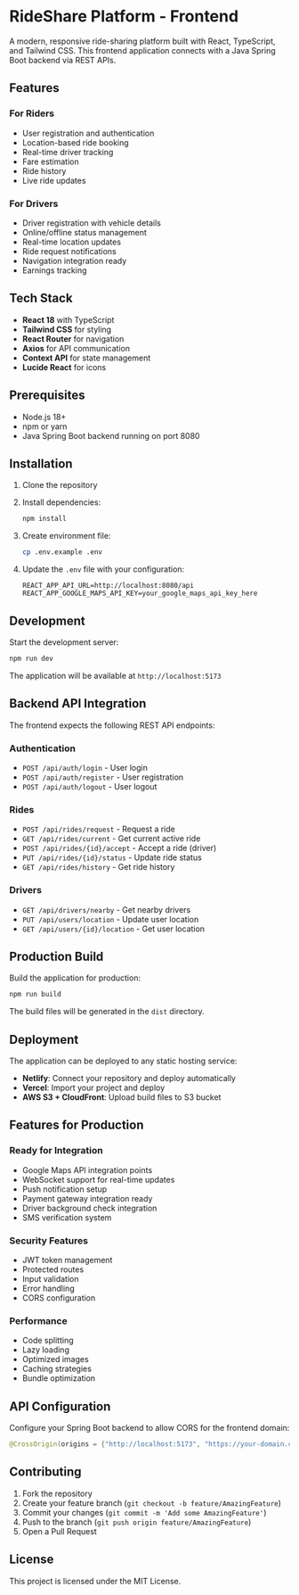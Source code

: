 # RideShare Platform - Frontend

A modern, responsive ride-sharing platform built with React, TypeScript, and Tailwind CSS. This frontend application connects with a Java Spring Boot backend via REST APIs.

## Features

### For Riders
- User registration and authentication
- Location-based ride booking
- Real-time driver tracking
- Fare estimation
- Ride history
- Live ride updates

### For Drivers
- Driver registration with vehicle details
- Online/offline status management
- Real-time location updates
- Ride request notifications
- Navigation integration ready
- Earnings tracking

## Tech Stack

- **React 18** with TypeScript
- **Tailwind CSS** for styling
- **React Router** for navigation
- **Axios** for API communication
- **Context API** for state management
- **Lucide React** for icons

## Prerequisites

- Node.js 18+ 
- npm or yarn
- Java Spring Boot backend running on port 8080

## Installation

1. Clone the repository
2. Install dependencies:
   ```bash
   npm install
   ```

3. Create environment file:
   ```bash
   cp .env.example .env
   ```

4. Update the `.env` file with your configuration:
   ```
   REACT_APP_API_URL=http://localhost:8080/api
   REACT_APP_GOOGLE_MAPS_API_KEY=your_google_maps_api_key_here
   ```

## Development

Start the development server:
```bash
npm run dev
```

The application will be available at `http://localhost:5173`

## Backend API Integration

The frontend expects the following REST API endpoints:

### Authentication
- `POST /api/auth/login` - User login
- `POST /api/auth/register` - User registration
- `POST /api/auth/logout` - User logout

### Rides
- `POST /api/rides/request` - Request a ride
- `GET /api/rides/current` - Get current active ride
- `POST /api/rides/{id}/accept` - Accept a ride (driver)
- `PUT /api/rides/{id}/status` - Update ride status
- `GET /api/rides/history` - Get ride history

### Drivers
- `GET /api/drivers/nearby` - Get nearby drivers
- `PUT /api/users/location` - Update user location
- `GET /api/users/{id}/location` - Get user location

## Production Build

Build the application for production:
```bash
npm run build
```

The build files will be generated in the `dist` directory.

## Deployment

The application can be deployed to any static hosting service:

- **Netlify**: Connect your repository and deploy automatically
- **Vercel**: Import your project and deploy
- **AWS S3 + CloudFront**: Upload build files to S3 bucket

## Features for Production

### Ready for Integration
- Google Maps API integration points
- WebSocket support for real-time updates
- Push notification setup
- Payment gateway integration ready
- Driver background check integration
- SMS verification system

### Security Features
- JWT token management
- Protected routes
- Input validation
- Error handling
- CORS configuration

### Performance
- Code splitting
- Lazy loading
- Optimized images
- Caching strategies
- Bundle optimization

## API Configuration

Configure your Spring Boot backend to allow CORS for the frontend domain:

```java
@CrossOrigin(origins = {"http://localhost:5173", "https://your-domain.com"})
```

## Contributing

1. Fork the repository
2. Create your feature branch (`git checkout -b feature/AmazingFeature`)
3. Commit your changes (`git commit -m 'Add some AmazingFeature'`)
4. Push to the branch (`git push origin feature/AmazingFeature`)
5. Open a Pull Request

## License

This project is licensed under the MIT License.